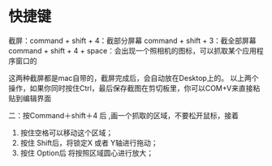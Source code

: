 # 快捷键

截屏：command + shift + 4：截部分屏幕
command + shift + 3：截全部屏幕
command + shift + 4 + space：会出现一个照相机的图标，可以抓取某个应用程序窗口的

这两种截屏都是mac自带的，截屏完成后，会自动放在Desktop上的。
以上两个操作，如果你同时按住Ctrl，最后保存截图在剪切板里，你可以COM+V来直接粘贴到编辑界面

二：按Command＋shift＋4 后 ,画一个抓取的区域，不要松开鼠标，接着

1. 按住空格可以移动这个区域；
2. 按住 Shift后，将锁定X 或者 Y轴进行拖动；
3. 按住 Option后 将按照区域圆心进行放大；
